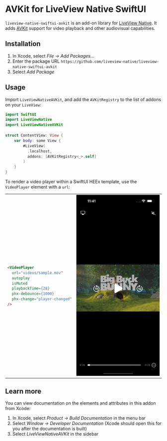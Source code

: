 # AVKit for LiveView Native SwiftUI

`liveview-native-swiftui-avkit` is an add-on library for [LiveView Native](https://github.com/liveview-native/live_view_native). It adds [AVKit](https://developer.apple.com/documentation/avkit) support for video playback and other audiovisual capabilities.

## Installation

1. In Xcode, select *File → Add Packages...*
2. Enter the package URL `https://github.com/liveview-native/liveview-native-swiftui-avkit`
3. Select *Add Package*

## Usage

Import `LiveViewNativeAVKit`, and add the `AVKitRegistry` to the list of addons on your `LiveView`:

```swift
import SwiftUI
import LiveViewNative
import LiveViewNativeAVKit

struct ContentView: View {
    var body: some View {
        #LiveView(
          .localhost,
          addons: [AVKitRegistry<_>.self]
        )
    }
}
```

To render a video player within a SwiftUI HEEx template, use the `VideoPlayer` element with a `url`:

<table>

<tr>
<td>

```html
<VideoPlayer
  url="videos/sample.mov"
  autoplay
  isMuted
  playbackTime={28}
  phx-debounce={1000}
  phx-change="player-changed"
/>
```
</td>

<td>
<img src="./docs/example.png" alt="LiveView Native AVKit screenshot" style="max-width: 300;" />
</td>

</tr>

</table>

## Learn more

You can view documentation on the elements and attributes in this addon from Xcode:

1. In Xcode, select *Product → Build Documentation* in the menu bar
2. Select *Window → Developer Documentation* (Xcode should open this for you after the documentation is built)
3. Select *LiveViewNativeAVKit* in the sidebar